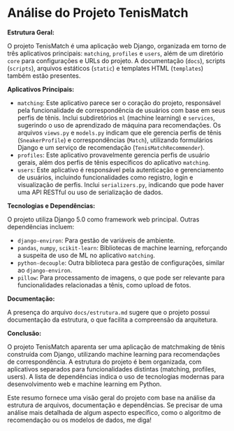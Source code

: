 # Análise do Projeto TenisMatch

**Estrutura Geral:**

O projeto TenisMatch é uma aplicação web Django, organizada em torno de três aplicativos principais: `matching`, `profiles` e `users`, além de um diretório `core` para configurações e URLs do projeto. A documentação (`docs`), scripts (`scripts`), arquivos estáticos (`static`) e templates HTML (`templates`) também estão presentes.

**Aplicativos Principais:**

*   `matching`: Este aplicativo parece ser o coração do projeto, responsável pela funcionalidade de correspondência de usuários com base em seus perfis de tênis. Inclui subdiretórios `ml` (machine learning) e `services`, sugerindo o uso de aprendizado de máquina para recomendações. Os arquivos `views.py` e `models.py` indicam que ele gerencia perfis de tênis (`SneakerProfile`) e correspondências (`Match`), utilizando formulários Django e um serviço de recomendação (`TenisMatchRecommender`).
*   `profiles`: Este aplicativo provavelmente gerencia perfis de usuário gerais, além dos perfis de tênis específicos do aplicativo `matching`.
*   `users`: Este aplicativo é responsável pela autenticação e gerenciamento de usuários, incluindo funcionalidades como registro, login e visualização de perfis. Inclui `serializers.py`, indicando que pode haver uma API RESTful ou uso de serialização de dados.

**Tecnologias e Dependências:**

O projeto utiliza Django 5.0 como framework web principal. Outras dependências incluem:

*   `django-environ`: Para gestão de variáveis de ambiente.
*   `pandas`, `numpy`, `scikit-learn`: Bibliotecas de machine learning, reforçando a suspeita de uso de ML no aplicativo `matching`.
*   `python-decouple`: Outra biblioteca para gestão de configurações, similar ao `django-environ`.
*   `pillow`: Para processamento de imagens, o que pode ser relevante para funcionalidades relacionadas a tênis, como upload de fotos.

**Documentação:**

A presença do arquivo `docs/estrutura.md` sugere que o projeto possui documentação da estrutura, o que facilita a compreensão da arquitetura.

**Conclusão:**

O projeto TenisMatch aparenta ser uma aplicação de matchmaking de tênis construída com Django, utilizando machine learning para recomendações de correspondência. A estrutura do projeto é bem organizada, com aplicativos separados para funcionalidades distintas (matching, profiles, users). A lista de dependências indica o uso de tecnologias modernas para desenvolvimento web e machine learning em Python.

Este resumo fornece uma visão geral do projeto com base na análise da estrutura de arquivos, documentação e dependências. Se precisar de uma análise mais detalhada de algum aspecto específico, como o algoritmo de recomendação ou os modelos de dados, me diga!

